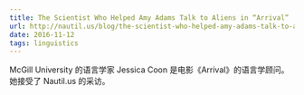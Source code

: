 ```yaml
---
title: The Scientist Who Helped Amy Adams Talk to Aliens in “Arrival”
url: http://nautil.us/blog/the-scientist-who-helped-amy-adams-talk-to-aliens-in-arrival
date: 2016-11-12
tags: linguistics
---
```


McGill University 的语言学家 Jessica Coon 是电影《Arrival》的语言学顾问。她接受了 Nautil.us 的采访。
